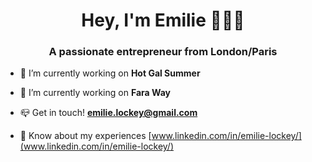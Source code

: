 <h1 align="center">Hey, I'm Emilie 🙋🏼‍♀️</h1>
<h3 align="center">A passionate entrepreneur from London/Paris</h3>

<p align="center">
  
- 🚀 I’m currently working on **Hot Gal Summer**

- 🚀 I’m currently working on **Fara Way**

- 📪 Get in touch! **emilie.lockey@gmail.com**

- 👀 Know about my experiences [www.linkedin.com/in/emilie-lockey/](www.linkedin.com/in/emilie-lockey/)</p>

